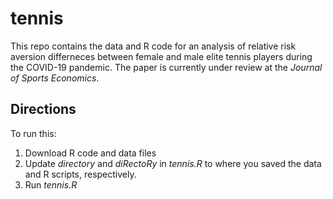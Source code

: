 # tennis

This repo contains the data and R code for an analysis of relative risk aversion differneces between female and male elite tennis players during the COVID-19 pandemic. The paper is currently under review at the *Journal of Sports Economics*.

## Directions

To run this:

1. Download R code and data files
2. Update *directory* and *diRectoRy* in *tennis.R* to where you saved the data and R scripts, respectively.
3. Run *tennis.R*
